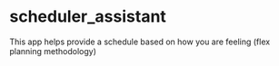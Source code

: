 # scheduler_assistant
This app helps provide a schedule based on how you are feeling (flex planning methodology)
